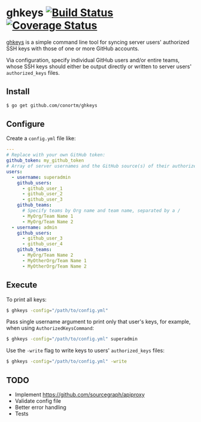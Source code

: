 # ghkeys [![Build Status](https://travis-ci.org/conortm/ghkeys.svg)](https://travis-ci.org/conortm/ghkeys) [![Coverage Status](https://coveralls.io/repos/conortm/ghkeys/badge.svg?branch=master)](https://coveralls.io/r/conortm/ghkeys?branch=master)

[ghkeys](https://github.com/conortm/ghkeys) is a simple command line tool for syncing server users' authorized SSH keys with those of one or more GitHub accounts.

Via configuration, specify individual GitHub users and/or entire teams, whose SSH keys should either be output directly or written to server users' `authorized_keys` files.

## Install

```sh
$ go get github.com/conortm/ghkeys
```

## Configure

Create a `config.yml` file like:

```yaml
---
# Replace with your own GitHub token:
github_token: my_github_token
# Array of server usernames and the GitHub source(s) of their authorized keys:
users:
  - username: superadmin
    github_users:
      - github_user_1
      - github_user_2
      - github_user_3
    github_teams:
      # Specify teams by Org name and team name, separated by a /
      - MyOrg/Team Name 1
      - MyOrg/Team Name 2
  - username: admin
    github_users:
      - github_user_3
      - github_user_4
    github_teams:
      - MyOrg/Team Name 2
      - MyOtherOrg/Team Name 1
      - MyOtherOrg/Team Name 2
```

## Execute

To print all keys:

```sh
$ ghkeys -config="/path/to/config.yml"
```

Pass single username argument to print only that user's keys, for example, when using `AuthorizedKeysCommand`:

```sh
$ ghkeys -config="/path/to/config.yml" superadmin
```

Use the `-write` flag to write keys to users' `authorized_keys` files:

```sh
$ ghkeys -config="/path/to/config.yml" -write
```

## TODO

* Implement https://github.com/sourcegraph/apiproxy
* Validate config file
* Better error handling
* Tests
